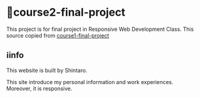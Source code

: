 # 🚀course2-final-project
This project is for final project in Responsive Web Development Class.
This source copied from [course1-final-project](https://github.com/shint1015/course2-final-project)

## ℹ️info
This website is built by Shintaro.

This site introduce my personal information and work experiences.
Moreover, it is responsive.

